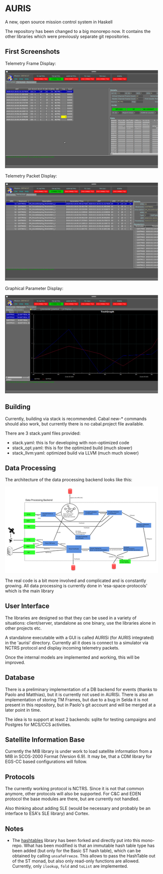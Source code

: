 # AURIS
A new, open source mission control system in Haskell

The repository has been changed to a big monorepo now. It contains the other libraries which were previously separate git repositories.

## First Screenshots

Telemetry Frame Display:

![TM Frame Display](screenshots/TMFrames.png)

Telemetry Packet Display:

![TM Packet Display](screenshots/TMPackets.png)

Graphical Parameter Display:

![TM Parameter Display](screenshots/GRD.png)



## Building 

Currently, building via stack is recommended. Cabal new-* commands should also work, but currently there is no cabal.project file available. 

There are 3 stack.yaml files provided:
 * stack.yaml: this is for developing with non-optimized code
 * stack_opt.yaml: this is for the optimized build (much slower)
 * stack_llvm:yaml: optimized build via LLVM (much much slower)
 
 ## Data Processing

The architecture of the data processing backend looks like this:

![](./architecture.svg)

The real code is a bit more involved and complicated and is constantly growing. All data processing is currently done in 'esa-space-protocols' which is the main library

## User Interface 

The libraries are designed so that they can be used in a variety of situations: client/server, standalone as one binary, use the libraries alone in other projects etc. 

A standalone executable with a GUI is called AURISi (for AURIS integrated) in the 'aurisi' directory. Currently all it does is connect to a simulator via NCTRS protocol and display incoming telemetry packets.

Once the internal models are implemented and working, this will be improved.

## Database 

There is a preliminary implementation of a DB backend for events (thanks to Paolo and Matthias), but it is currently not used in AURISi. There is also an implementation of storing TM Frames, but due to a bug in Selda it is not present in this repository, but in Paolo's git account and will be merged at a later point in time. 

The idea is to support at least 2 backends: sqlite for testing campaigns and Postgres for MCS/CCS activities.

## Satellite Information Base

Currently the MIB library is under work to load satellite information from a MIB in SCOS-2000 Format (Version 6.9). It may be, that a CDM library for EGS-CC based configurations will follow.

## Protocols

The currently working protocol is NCTRS. Since it is not that common anymore, other protocols will also be supported. For C&C and EDEN protocol the base modules are there, but are currently not handled.

Also thinking about adding SLE (would be necessary and probably be an interface to ESA's SLE library) and Cortex.


## Notes

 * The [hashtables](https://github.com/gregorycollins/hashtables) library has been forked and directly put into this mono-repo. What has been modified is that an immutable hash table type has been added (but only for the Basic ST hash table), which can be obtained by calling `unsafeFreeze`. This allows to pass the HashTable out of the ST monad, but also only read-only functions are allowed. Currently, only `ilookup`, `fold` and `toList` are implemented.
